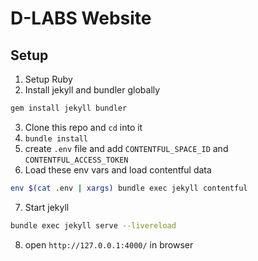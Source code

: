 # D-LABS Website

## Setup

1. Setup Ruby
2. Install jekyll and bundler globally
  ```bash
  gem install jekyll bundler
  ```
3. Clone this repo and `cd` into it
4. `bundle install`
5. create `.env` file and add `CONTENTFUL_SPACE_ID` and `CONTENTFUL_ACCESS_TOKEN`
6. Load these env vars and load contentful data
  ```bash
  env $(cat .env | xargs) bundle exec jekyll contentful
  ```
7. Start jekyll
  ```bash
  bundle exec jekyll serve --livereload
  ```
8. open `http://127.0.0.1:4000/` in browser
